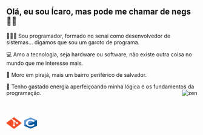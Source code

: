 ## Olá, eu sou Ícaro, mas pode me chamar de negs 🤙🏿

👨🏿‍💻 Sou programador, formado no senai como desenvolvedor de sistemas... digamos que sou um garoto de programa.

💻 Amo a tecnologia, seja hardware ou software, não existe outra coisa no mundo que me interesse mais.

🌴 Moro em pirajá, mais um bairro periférico de salvador.

🧠 Tenho gastado energia aperfeiçoando minha lógica e os fundamentos da programação.
<img align="right" alt="zen" src="https://drive.google.com/file/d/1ISHSS9nEnVxDChdsncCokDj_pvB-OCjz/view?usp=sharing">
#
<div style="display: inline_block"><br>
 <img align="center" alt="Rafa-Csharp" height="30" width="40" src="https://raw.githubusercontent.com/devicons/devicon/master/icons/git/git-original.svg">
 <img align="center" alt="Rafa-Csharp" height="30" width="40" src="https://raw.githubusercontent.com/devicons/devicon/master/icons/c/c-original.svg">
</div>
